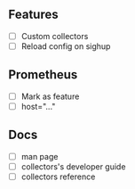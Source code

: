 ## Features
* [ ] Custom collectors
* [ ] Reload config on sighup

## Prometheus
* [ ] Mark as feature
* [ ] host="..."

## Docs
* [ ] man page
* [ ] collectors's developer guide
* [ ] collectors reference